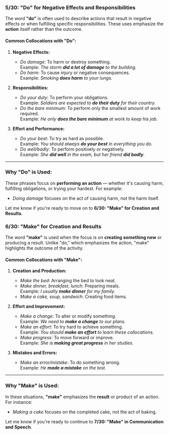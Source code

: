### **5/30: "Do" for Negative Effects and Responsibilities**

The word **"do"** is often used to describe actions that result in negative effects or when fulfilling specific responsibilities. These uses emphasize the **action** itself rather than the outcome.

#### Common Collocations with "Do":

1. **Negative Effects:**
    
    - _Do damage_: To harm or destroy something.  
        Example: _The storm **did a lot of damage** to the building._
    - _Do harm_: To cause injury or negative consequences.  
        Example: _Smoking **does harm** to your lungs._
2. **Responsibilities:**
    
    - _Do your duty_: To perform your obligations.  
        Example: _Soldiers are expected to **do their duty** for their country._
    - _Do the bare minimum_: To perform only the smallest amount of work required.  
        Example: _He only **does the bare minimum** at work to keep his job._
3. **Effort and Performance:**
    
    - _Do your best_: To try as hard as possible.  
        Example: _You should always **do your best** in everything you do._
    - _Do well/badly_: To perform positively or negatively.  
        Example: _She **did well** in the exam, but her friend **did badly**._

---

### Why "Do" is Used:

These phrases focus on **performing an action** — whether it's causing harm, fulfilling obligations, or trying your hardest. For example:

- _Doing damage_ focuses on the act of causing harm, not the harm itself.

Let me know if you're ready to move on to **6/30: "Make" for Creation and Results**.

### **6/30: "Make" for Creation and Results**

The word **"make"** is used when the focus is on **creating something new** or producing a result. Unlike "do," which emphasizes the action, "make" highlights the outcome of the activity.

#### Common Collocations with "Make":

1. **Creation and Production:**
    
    - _Make the bed_: Arranging the bed to look neat.
    - _Make dinner, breakfast, lunch_: Preparing meals.  
        Example: _I usually **make dinner** for my family._
    - _Make a cake, soup, sandwich_: Creating food items.
2. **Effort and Improvement:**
    
    - _Make a change_: To alter or modify something.  
        Example: _We need to **make a change** to our plans._
    - _Make an effort_: To try hard to achieve something.  
        Example: _You should **make an effort** to learn these collocations._
    - _Make progress_: To move forward or improve.  
        Example: _She is **making great progress** in her studies._
3. **Mistakes and Errors:**
    
    - _Make an error/mistake_: To do something wrong.  
        Example: _He **made a mistake** on the test._

---

### Why "Make" is Used:

In these situations, **"make"** emphasizes the **result** or product of an action. For instance:

- _Making a cake_ focuses on the completed cake, not the act of baking.

Let me know if you're ready to continue to **7/30: "Make" in Communication and Speech**.